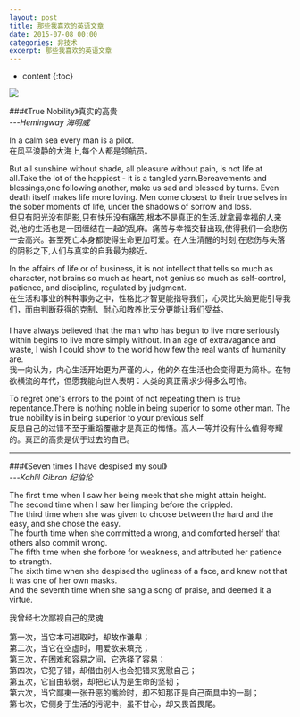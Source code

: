 ```yaml
---
layout: post
title: 那些我喜欢的英语文章
date: 2015-07-08 00:00
categories: 非技术
excerpt: 那些我喜欢的英语文章
---
```


* content
{:toc}

![](https://github.com/HarmonyHu/harmonyhu.github.io/raw/master/_posts/images/article.jpg)  

###《True Nobility》真实的高贵  
*---Hemingway 海明威*  

In a calm sea every man is a pilot.  
在风平浪静的大海上,每个人都是领航员。
 
But all sunshine without shade, all pleasure without pain, is not life at all.Take the lot of the happiest - it is a tangled yarn.Bereavements and blessings,one following another, make us sad and blessed by turns. Even death itself makes life more loving. Men come closest to their true selves in the sober moments of life, under the shadows of sorrow and loss.  
但只有阳光没有阴影,只有快乐没有痛苦,根本不是真正的生活.就拿最幸福的人来说,他的生活也是一团缠结在一起的乱麻。痛苦与幸福交替出现,使得我们一会悲伤一会高兴。甚至死亡本身都使得生命更加可爱。在人生清醒的时刻,在悲伤与失落的阴影之下,人们与真实的自我最为接近。  
      
In the affairs of life or of business, it is not intellect that tells so much as character, not brains so much as heart, not genius so much as self-control, patience, and discipline, regulated by judgment.  
在生活和事业的种种事务之中，性格比才智更能指导我们，心灵比头脑更能引导我们，而由判断获得的克制、耐心和教养比天分更能让我们受益。  
　   
I have always believed that the man who has begun to live more seriously within begins to live more simply without. In an age of extravagance and waste, I wish I could show to the world how few the real wants of humanity are.  
我一向认为，内心生活开始更为严谨的人，他的外在生活也会变得更为简朴。在物欲横流的年代，但愿我能向世人表明：人类的真正需求少得多么可怜。  

To regret one's errors to the point of not repeating them is true repentance.There is nothing noble in being superior to some other man. The true nobility is in being superior to your previous self.  
反思自己的过错不至于重蹈覆辙才是真正的悔悟。高人一等并没有什么值得夸耀的。真正的高贵是优于过去的自已。

----------

###《Seven times I have despised my soul》  
*---Kahlil Gibran 纪伯伦*  

The first time when I saw her being meek that she might attain height.   
The second time when I saw her limping before the crippled.   
The third time when she was given to choose between the hard and the easy, and she chose the easy.   
The fourth time when she committed a wrong, and comforted herself that others also commit wrong.  
The fifth time when she forbore for weakness, and attributed her patience to strength.   
The sixth time when she despised the ugliness of a face, and knew not that it was one of her own masks.   
And the seventh time when she sang a song of praise, and deemed it a virtue.  

我曾经七次鄙视自己的灵魂   

第一次，当它本可进取时，却故作谦卑；  
第二次，当它在空虚时，用爱欲来填充；  
第三次，在困难和容易之间，它选择了容易；  
第四次，它犯了错，却借由别人也会犯错来宽慰自己；  
第五次，它自由软弱，却把它认为是生命的坚韧；  
第六次，当它鄙夷一张丑恶的嘴脸时，却不知那正是自己面具中的一副；  
第七次，它侧身于生活的污泥中，虽不甘心，却又畏首畏尾。  
